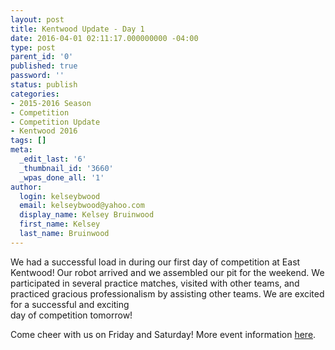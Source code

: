 ```yaml
---
layout: post
title: Kentwood Update - Day 1
date: 2016-04-01 02:11:17.000000000 -04:00
type: post
parent_id: '0'
published: true
password: ''
status: publish
categories:
- 2015-2016 Season
- Competition
- Competition Update
- Kentwood 2016
tags: []
meta:
  _edit_last: '6'
  _thumbnail_id: '3660'
  _wpas_done_all: '1'
author:
  login: kelseybwood
  email: kelseybwood@yahoo.com
  display_name: Kelsey Bruinwood
  first_name: Kelsey
  last_name: Bruinwood
---
```

<p>We had a successful load in during our first day of competition at East Kentwood! Our robot arrived and we assembled our pit for the weekend. We participated in several practice matches, visited with other teams, and practiced gracious professionalism by assisting other teams. We are excited for a successful and exciting<br />
day of competition tomorrow!</p>
<p>Come cheer with us on Friday and Saturday! More event information <a href="http://www.firstinmichigan.org/FRC_2016/Kentwood_FRC/kentwood_frc.html" target="_blank">here</a>.</p>
